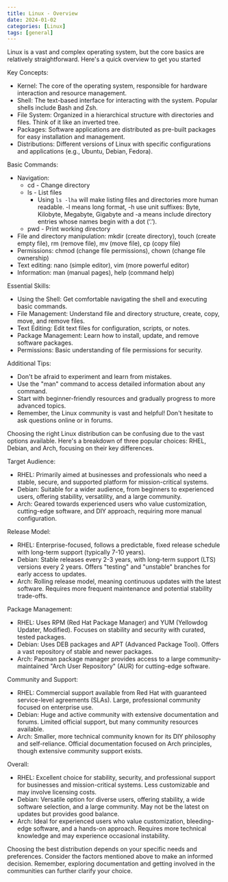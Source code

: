 ```yaml
---
title: Linux - Overview
date: 2024-01-02
categories: [Linux]
tags: [general] 
---
```


Linux is a vast and complex operating system, but the core basics are relatively straightforward. Here's a quick overview to get you started

Key Concepts:

- Kernel: The core of the operating system, responsible for hardware interaction and resource management.
- Shell: The text-based interface for interacting with the system. Popular shells include Bash and Zsh.
- File System: Organized in a hierarchical structure with directories and files. Think of it like an inverted tree.
- Packages: Software applications are distributed as pre-built packages for easy installation and management.
- Distributions: Different versions of Linux with specific configurations and applications (e.g., Ubuntu, Debian, Fedora).

Basic Commands:

- Navigation: 
  - cd - Change directory
  - ls - List files
    - Using `ls -lha` will make listing files and directories more human readable. -l means long format, -h use unit suffixes:
    Byte, Kilobyte, Megabyte, Gigabyte and -a means include directory entries whose names begin with a dot (‘.’).
  - pwd - Print working directory
- File and directory manipulation: mkdir (create directory), touch (create empty file), rm (remove file), mv (move file), cp (copy file)
- Permissions: chmod (change file permissions), chown (change file ownership)
- Text editing: nano (simple editor), vim (more powerful editor)
- Information: man (manual pages), help (command help)

Essential Skills:

- Using the Shell: Get comfortable navigating the shell and executing basic commands.
- File Management: Understand file and directory structure, create, copy, move, and remove files.
- Text Editing: Edit text files for configuration, scripts, or notes.
- Package Management: Learn how to install, update, and remove software packages.
- Permissions: Basic understanding of file permissions for security.

Additional Tips:

- Don't be afraid to experiment and learn from mistakes.
- Use the "man" command to access detailed information about any command.
- Start with beginner-friendly resources and gradually progress to more advanced topics.
- Remember, the Linux community is vast and helpful! Don't hesitate to ask questions online or in forums.

Choosing the right Linux distribution can be confusing due to the vast options available. Here's a breakdown of three popular choices:
RHEL, Debian, and Arch, focusing on their key differences.

Target Audience:

- RHEL: Primarily aimed at businesses and professionals who need a stable, secure, and supported platform for mission-critical systems.
- Debian: Suitable for a wider audience, from beginners to experienced users, offering stability, versatility, and a large community.
- Arch: Geared towards experienced users who value customization, cutting-edge software, and DIY approach, requiring more manual configuration.

Release Model:

- RHEL: Enterprise-focused, follows a predictable, fixed release schedule with long-term support (typically 7-10 years).
- Debian: Stable releases every 2-3 years, with long-term support (LTS) versions every 2 years. Offers "testing" and "unstable" branches for early access to updates.
- Arch: Rolling release model, meaning continuous updates with the latest software. Requires more frequent maintenance and potential stability trade-offs.

Package Management:

- RHEL: Uses RPM (Red Hat Package Manager) and YUM (Yellowdog Updater, Modified). Focuses on stability and security with curated, tested packages.
- Debian: Uses DEB packages and APT (Advanced Package Tool). Offers a vast repository of stable and newer packages.
- Arch: Pacman package manager provides access to a large community-maintained "Arch User Repository" (AUR) for cutting-edge software.

Community and Support:

- RHEL: Commercial support available from Red Hat with guaranteed service-level agreements (SLAs). Large, professional community focused on enterprise use.
- Debian: Huge and active community with extensive documentation and forums. Limited official support, but many community resources available.
- Arch: Smaller, more technical community known for its DIY philosophy and self-reliance. Official documentation focused on Arch principles, though extensive community support exists.

Overall:

- RHEL: Excellent choice for stability, security, and professional support for businesses and mission-critical systems. Less customizable and may involve licensing costs.
- Debian: Versatile option for diverse users, offering stability, a wide software selection, and a large community. May not be the latest on updates but provides good balance.
- Arch: Ideal for experienced users who value customization, bleeding-edge software, and a hands-on approach. Requires more technical knowledge and may experience occasional instability.

Choosing the best distribution depends on your specific needs and preferences. Consider the factors mentioned above to make an informed decision. Remember, exploring documentation and getting
involved in the communities can further clarify your choice.
